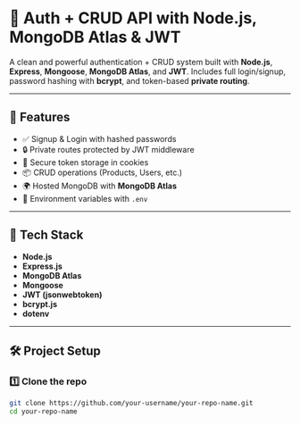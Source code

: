 # 🔐 Auth + CRUD API with Node.js, MongoDB Atlas & JWT

A clean and powerful authentication + CRUD system built with **Node.js**, **Express**, **Mongoose**, **MongoDB Atlas**, and **JWT**. Includes full login/signup, password hashing with **bcrypt**, and token-based **private routing**.

---

## 🚀 Features

- ✅ Signup & Login with hashed passwords
- 🔒 Private routes protected by JWT middleware
- 🧠 Secure token storage in cookies
- 📦 CRUD operations (Products, Users, etc.)
- 🌍 Hosted MongoDB with **MongoDB Atlas**
- 🔐 Environment variables with `.env`

---

## 🧪 Tech Stack

- **Node.js**
- **Express.js**
- **MongoDB Atlas**
- **Mongoose**
- **JWT (jsonwebtoken)**
- **bcrypt.js**
- **dotenv**

---

## 🛠️ Project Setup

### 1️⃣ Clone the repo

```bash
git clone https://github.com/your-username/your-repo-name.git
cd your-repo-name
